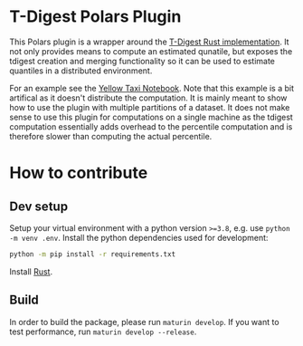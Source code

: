 # T-Digest Polars Plugin

This Polars plugin is a wrapper around the [T-Digest Rust implementation](https://docs.rs/tdigest/latest/tdigest/). It not only provides means to compute an estimated qunatile, but exposes the tdigest creation and merging functionality so it can be used to estimate quantiles in a distributed environment.

For an example see the [Yellow Taxi Notebook](./tdigest_yellow_taxi.ipynb). Note that this example is a bit artifical as it doesn't distribute the computation. It is mainly meant to show how to use the plugin with multiple partitions of a dataset. It does not make sense to use this plugin for computations on a single machine as the tdigest computation essentially adds overhead to the percentile computation and is therefore slower than computing the actual percentile.

# How to contribute

## Dev setup

Setup your virtual environment with a python version `>=3.8`, e.g. use `python -m venv .env`.
Install the python dependencies used for development:
```bash
python -m pip install -r requirements.txt
```

Install [Rust](https://rustup.rs/).

## Build

In order to build the package, please run `maturin develop`. If you want to test performance, run `maturin develop --release`. 